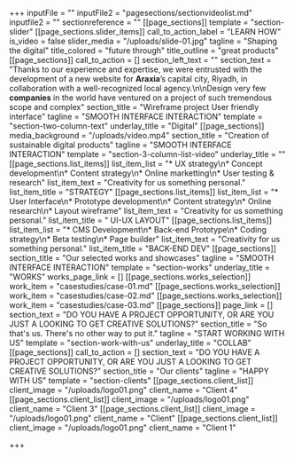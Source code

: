 +++
inputFile = ""
inputFile2 = "pagesections/sectionvideolist.md"
inputfile2 = ""
sectionreference = ""
[[page_sections]]
template = "section-slider"
[[page_sections.slider_items]]
call_to_action_label = "LEARN HOW"
is_video = false
slider_media = "/uploads/slide-01.jpg"
tagline = "Shaping the digital"
title_colored = "future through"
title_outline = "great products"
[[page_sections]]
call_to_action = []
section_left_text = ""
section_text = "Thanks to our experience and expertise, we were entrusted with the development of a new website for **Araxia**’s capital city, Riyadh, in collaboration with a well-recognized local agency.\n\nDesign very few **companies** in the world have ventured on a project of such tremendous scope and complex"
section_title = "Wireframe project User friendly interface"
tagline = "SMOOTH INTERFACE INTERACTION"
template = "section-two-column-text"
underlay_title = "Digital"
[[page_sections]]
media_background = "/uploads/video.mp4"
section_title = "Creation of sustainable digital products"
tagline = "SMOOTH INTERFACE INTERACTION"
template = "section-3-column-list-video"
underlay_title = ""
[[page_sections.list_items]]
list_item_list = "* UX strategy\n* Concept development\n* Content strategy\n* Online marketting\n* User testing & research"
list_item_text = "Creativity for us something personal."
list_item_title = "STRATEGY"
[[page_sections.list_items]]
list_item_list = "* User Interface\n* Prototype development\n* Content strategy\n* Online research\n* Layout wireframe"
list_item_text = "Creativity for us something personal."
list_item_title = " UI-UX LAYOUT"
[[page_sections.list_items]]
list_item_list = "* CMS Development\n* Back-end Prototype\n* Coding strategy\n* Beta testing\n* Page builder"
list_item_text = "Creativity for us something personal."
list_item_title = "BACK-END DEV"
[[page_sections]]
section_title = "Our selected works and showcases"
tagline = "SMOOTH INTERFACE INTERACTION"
template = "section-works"
underlay_title = "WORKS"
works_page_link = []
[[page_sections.works_selection]]
work_item = "casestudies/case-01.md"
[[page_sections.works_selection]]
work_item = "casestudies/case-02.md"
[[page_sections.works_selection]]
work_item = "casestudies/case-03.md"
[[page_sections]]
page_link = []
section_text = "DO YOU HAVE A PROJECT OPPORTUNITY, OR ARE YOU JUST A LOOKING TO GET CREATIVE SOLUTIONS?"
section_title = "So that's us. There's no other way to put it."
tagline = "START WORKING WITH US"
template = "section-work-with-us"
underlay_title = "COLLAB"
[[page_sections]]
call_to_action = []
section_text = "DO YOU HAVE A PROJECT OPPORTUNITY, OR ARE YOU JUST A LOOKING TO GET CREATIVE SOLUTIONS?"
section_title = "Our clients"
tagline = "HAPPY WITH US"
template = "section-clients"
[[page_sections.client_list]]
client_image = "/uploads/logo01.png"
client_name = "Client 4"
[[page_sections.client_list]]
client_image = "/uploads/logo01.png"
client_name = "Client 3"
[[page_sections.client_list]]
client_image = "/uploads/logo01.png"
client_name = "Client"
[[page_sections.client_list]]
client_image = "/uploads/logo01.png"
client_name = "Client 1"

+++
